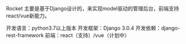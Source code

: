 Rocket 主要是基于Django设计的，来实现model驱动的管理后台，前端支持react/vue新能力。

开发语言：python3.7以上版本
开发框架：Django 3.0.4
开发依赖：django-rest-framework
前端：react（支持）/vue（计划中）
